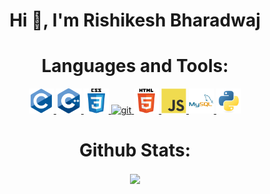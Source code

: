<h1  align="center">Hi 👋, I'm Rishikesh Bharadwaj </h1>


<!--<p  align="center"> <a href="https://github.com/ryo-ma/github-profile-trophy"><img src="https://github-profile-trophy.vercel.app/?username=rishikesh-b&theme=flat&row=2&column=3" alt="rishikesh-b" /></a> </p> -->

<!-- <h3 align="center"<p> Currently working on <a href="https://github.com/rishikesh-b/BillingSystem">Billing System</a></p></h3>
                         
<h3  align="center"<p> All of my projects are available at <a href="https://github.com/rishikesh-b"><b>Github</b></a></p></h3> -->

</p>

<h1  align="center">Languages and Tools:</h1>
<p align="center"> <a href="https://www.cprogramming.com/" target="_blank" rel="noreferrer"> <img src="https://raw.githubusercontent.com/devicons/devicon/master/icons/c/c-original.svg" alt="c" width="40" height="40"/> </a> <a href="https://www.w3schools.com/cpp/" target="_blank" rel="noreferrer"> <img src="https://raw.githubusercontent.com/devicons/devicon/master/icons/cplusplus/cplusplus-original.svg" alt="cplusplus" width="40" height="40"/> </a> <a href="https://www.w3schools.com/css/" target="_blank" rel="noreferrer"> <img src="https://raw.githubusercontent.com/devicons/devicon/master/icons/css3/css3-original-wordmark.svg" alt="css3" width="40" height="40"/> </a> <a href="https://git-scm.com/" target="_blank" rel="noreferrer"> <img src="https://www.vectorlogo.zone/logos/git-scm/git-scm-icon.svg" alt="git" width="40" height="40"/> </a> <a href="https://www.w3.org/html/" target="_blank" rel="noreferrer"> <img src="https://raw.githubusercontent.com/devicons/devicon/master/icons/html5/html5-original-wordmark.svg" alt="html5" width="40" height="40"/> </a> <a href="https://developer.mozilla.org/en-US/docs/Web/JavaScript" target="_blank" rel="noreferrer"> <img src="https://raw.githubusercontent.com/devicons/devicon/master/icons/javascript/javascript-original.svg" alt="javascript" width="40" height="40"/> </a> <a href="https://www.mysql.com/" target="_blank" rel="noreferrer"> <img src="https://raw.githubusercontent.com/devicons/devicon/master/icons/mysql/mysql-original-wordmark.svg" alt="mysql" width="40" height="40"/> </a> <a href="https://www.python.org" target="_blank" rel="noreferrer"> <img src="https://raw.githubusercontent.com/devicons/devicon/master/icons/python/python-original.svg" alt="python" width="40" height="40"/> </a> </p>


<h1  align="center">Github Stats:</h1>
<p   align="center"> 
<img align="center" src="https://github-readme-stats.vercel.app/api/top-langs/?username=rishikesh-b&layout=donut-vertical" />
</br>
</br>

<!--<img  align="center" src="https://github-readme-stats.vercel.app/api?username=rishikesh-b&show_icons=true&theme=aura&locale=en" alt="rishikesh-b" /> -->

</br>
</br>

</p>
